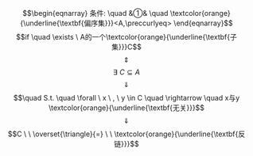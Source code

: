 $$\begin{eqnarray}
条件: \quad
&①& \quad \textcolor{orange}{\underline{\textbf{偏序集}}}<A,\preccurlyeq> 
\end{eqnarray}$$
$$if \quad \exists \ A的一个\textcolor{orange}{\underline{\textbf{子集}}}C$$
$$\quad \Updownarrow \quad$$
$$\exists \  C \subseteq A$$
$$\quad \Downarrow \quad $$
$$\quad S.t. \quad \forall \ x \ , \ y \in C  \quad \rightarrow \quad x与y \textcolor{orange}{\underline{\textbf{无关}}}$$
$$\quad \Downarrow \quad $$
$$C  \ \  \overset{\triangle}{=} \ \ \textcolor{orange}{\underline{\textbf{反链}}}$$